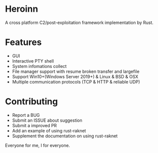 # Heroinn
A cross platform C2/post-exploitation framework implementation by Rust.

# Features

* GUI
* Interactive PTY shell
* System infomations collect
* File manager support with resume broken transfer and largefile
* Support Win10+(Windows Server 2019+) & Linux & BSD & OSX
* Multiple communication protocols (TCP & HTTP & reliable UDP)

# Contributing

* Report a BUG
* Submit an ISSUE about suggestion
* Submit a improved PR
* Add an example of using rust-raknet
* Supplement the documentation on using rust-raknet

Everyone for me, I for everyone.
